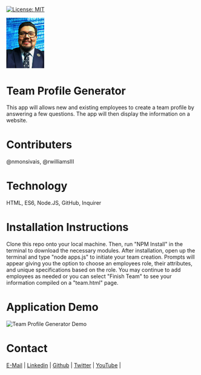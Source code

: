 [![License: MIT](https://img.shields.io/badge/License-MIT-yellow.svg)](https://opensource.org/licenses/MIT)

<img src="Assets\images\noemonsivaisprofilepic.png" width="100">

# Team Profile Generator
This app will allows new and existing employees to create a team profile by answering a few questions.  The app will then display the information on a website.

# Contributers

@nmonsivais, @rwilliamsIII

# Technology
HTML, ES6, Node.JS, GitHub, Inquirer

# Installation Instructions
Clone this repo onto your local machine.  Then, run "NPM Install" in the terminal to download the necessary modules.  After installation, open up the terminal and type "node apps.js" to initiate your team creation.  Prompts will appear giving you the option to choose an employees role, their attributes, and unique specifications based on the role.  You may continue to add employees as needed or you can select "Finish Team" to see your information compiled on a "team.html" page.

# Application Demo
![Team Profile Generator Demo](Assets\gifs\teamprofilegendemofinal.gif)


# Contact
[E-Mail](Mailto:nmonsivais@gmail.com) |
[Linkedin](http://www.linkedin.com/in/nmonsivais) |
[Github](http://github.com/nmonsivais) |
[Twitter](http://www.twitter.com/trobadour_XP) |
[YouTube](http://www.youtube.com/c/Trobadour_XP) |